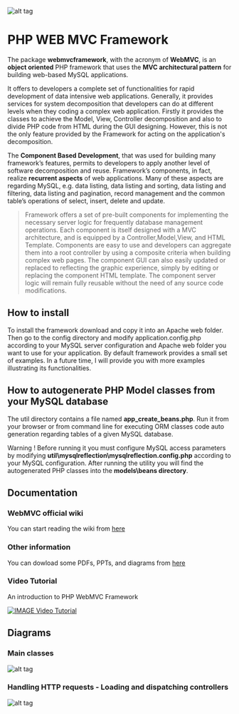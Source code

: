 ![alt tag](https://raw.githubusercontent.com/rcarvello/webmvcframework/master/docs/webmvclogo.png)
# PHP WEB MVC Framework
The package **webmvcframework**, with the acronym of **WebMVC**, is an **object oriented** PHP framework that uses the **MVC architectural  pattern** for building web-based MySQL applications.

It offers to developers a complete set of functionalities for rapid development of data intensive web applications. Generally, it provides services for system decomposition that developers can do at different levels when they coding a complex web application. Firstly it provides the classes to achieve the Model, View, Controller decomposition and also to divide PHP code from HTML during the GUI designing. However, this is not the only feature provided by the Framework for acting on the application's decomposition.

The **Component Based Development**, that was used for building many framework’s features, permits to developers to apply another level of software decomposition and reuse. Framework’s components, in fact, realize **recurrent aspects** of web applications. Many of these aspects are regarding MySQL, e.g. data listing, data listing and sorting, data listing and filtering, data listing and pagination, record management and the common table’s operations of select, insert, delete and update. 

> Framework offers a set of pre-built components for implementing the necessary server logic for frequently database management operations. Each component is itself designed with a MVC architecture, and is equipped by a Controller,Model,View, and HTML Template. 
Components are easy to use and developers can aggregate them into a root controller by using a composite criteria when building complex web pages. 
The component GUI can also easily updated or replaced to reflecting the graphic experience, simply by editing or replacing the component  HTML template. The component server logic will remain fully reusable without the need of any source code modifications.

## How to install
To install the framework download and copy it into an Apache web folder. Then go to the config directory and modify application.config.php according to your MySQL server configuration and Apache web folder you want to use for your application.
By default framework provides a small set  of examples. In a future time, I will provide you with more examples illustrating its functionalities.

## How to autogenerate PHP Model classes from your MySQL database
The util directory contains a file named **app_create_beans.php**.
Run it from your browser or from command line for executing ORM classes code auto generation regarding tables of a given MySQL database.

Warning !
Before running it you must configure MySQL access parameters by modifying **util\mysqlreflection\mysqlreflection.config.php** according to your MySQL configuration.
After running the utility you will find the autogenerated PHP classes into the **models\beans directory**.

## Documentation

###  WebMVC official wiki
You can start reading the wiki from [here](https://github.com/rcarvello/webmvcframework/wiki)

### Other information
You can dowload some PDFs, PPTs, and diagrams from [here](https://github.com/rcarvello/webmvcframework/tree/master/docs)

### Video Tutorial
An introduction to PHP WebMVC Framework   

[![IMAGE Video Tutorial](https://i.ytimg.com/vi/7zJFXLd4rk8/hqdefault.jpg?custom=true&w=196&h=220&stc=true&jpg444=true&jpgq=90&sp=67&sigh=5Dym90YTR05kyX82Kg8gW9VseUk)](https://www.youtube.com/watch?v=7zJFXLd4rk8&t=37s)

## Diagrams

### Main classes
![alt tag](https://raw.githubusercontent.com/rcarvello/webmvcframework/master/docs/framework.png)

### Handling HTTP requests - Loading and dispatching controllers
![alt tag](https://raw.githubusercontent.com/rcarvello/webmvcframework/master/docs/Dispatch%20and%20Create%20MVC%20Instance.png)


